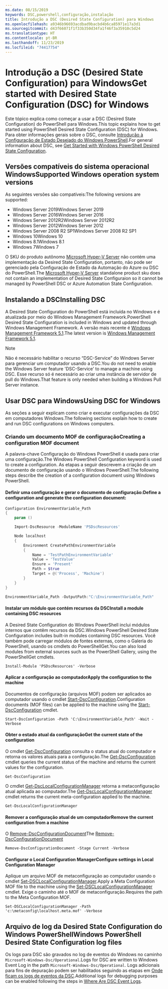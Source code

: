 ```yaml
---
ms.date: 08/15/2019
keywords: DSC,powershell,configuração,instalação
title: Introdução a DSC (Desired State Configuration) para Windows
ms.openlocfilehash: a9346b96693acdbad9bacbd4b6ca85971e17a3d1
ms.sourcegitcommit: d43f66071f1f33b350d34fa1f46f3a35910c5d24
ms.translationtype: HT
ms.contentlocale: pt-BR
ms.lasthandoff: 11/23/2019
ms.locfileid: "74417754"
---
```

# <a name="get-started-with-desired-state-configuration-dsc-for-windows"></a><span data-ttu-id="c5af0-103">Introdução a DSC (Desired State Configuration) para Windows</span><span class="sxs-lookup"><span data-stu-id="c5af0-103">Get started with Desired State Configuration (DSC) for Windows</span></span>

<span data-ttu-id="c5af0-104">Este tópico explica como começar a usar a DSC (Desired State Configuration) do PowerShell para Windows.</span><span class="sxs-lookup"><span data-stu-id="c5af0-104">This topic explains how to get started using PowerShell Desired State Configuration (DSC) for Windows.</span></span>
<span data-ttu-id="c5af0-105">Para obter informações gerais sobre o DSC, consulte [Introdução à Configuração de Estado Desejado do Windows PowerShell](../overview/overview.md).</span><span class="sxs-lookup"><span data-stu-id="c5af0-105">For general information about DSC, see [Get Started with Windows PowerShell Desired State Configuration](../overview/overview.md).</span></span>

## <a name="supported-windows-operation-system-versions"></a><span data-ttu-id="c5af0-106">Versões compatíveis do sistema operacional Windows</span><span class="sxs-lookup"><span data-stu-id="c5af0-106">Supported Windows operation system versions</span></span>

<span data-ttu-id="c5af0-107">As seguintes versões são compatíveis:</span><span class="sxs-lookup"><span data-stu-id="c5af0-107">The following versions are supported:</span></span>

- <span data-ttu-id="c5af0-108">Windows Server 2019</span><span class="sxs-lookup"><span data-stu-id="c5af0-108">Windows Server 2019</span></span>
- <span data-ttu-id="c5af0-109">Windows Server 2016</span><span class="sxs-lookup"><span data-stu-id="c5af0-109">Windows Server 2016</span></span>
- <span data-ttu-id="c5af0-110">Windows Server 2012R2</span><span class="sxs-lookup"><span data-stu-id="c5af0-110">Windows Server 2012R2</span></span>
- <span data-ttu-id="c5af0-111">Windows Server 2012</span><span class="sxs-lookup"><span data-stu-id="c5af0-111">Windows Server 2012</span></span>
- <span data-ttu-id="c5af0-112">Windows Server 2008 R2 SP1</span><span class="sxs-lookup"><span data-stu-id="c5af0-112">Windows Server 2008 R2 SP1</span></span>
- <span data-ttu-id="c5af0-113">Windows 10</span><span class="sxs-lookup"><span data-stu-id="c5af0-113">Windows 10</span></span>
- <span data-ttu-id="c5af0-114">Windows 8.1</span><span class="sxs-lookup"><span data-stu-id="c5af0-114">Windows 8.1</span></span>
- <span data-ttu-id="c5af0-115">Windows 7</span><span class="sxs-lookup"><span data-stu-id="c5af0-115">Windows 7</span></span>

<span data-ttu-id="c5af0-116">O SKU do produto autônomo [Microsoft Hyper-V Server](/windows-server/virtualization/hyper-v/hyper-v-server-2016) não contém uma implementação da Desired State Configuration, portanto, não pode ser gerenciado pela Configuração de Estado da Automação do Azure ou DSC do PowerShell.</span><span class="sxs-lookup"><span data-stu-id="c5af0-116">The [Microsoft Hyper-V Server](/windows-server/virtualization/hyper-v/hyper-v-server-2016) standalone product sku does not contain an implementation of Desired State Configuraion so it cannot be managed by PowerShell DSC or Azure Automation State Configuration.</span></span>

## <a name="installing-dsc"></a><span data-ttu-id="c5af0-117">Instalando a DSC</span><span class="sxs-lookup"><span data-stu-id="c5af0-117">Installing DSC</span></span>

<span data-ttu-id="c5af0-118">A Desired State Configuration do PowerShell está incluída no Windows e é atualizada por meio do Windows Management Framework.</span><span class="sxs-lookup"><span data-stu-id="c5af0-118">PowerShell Desired State Configuration is included in Windows and updated through Windows Management Framework.</span></span>
<span data-ttu-id="c5af0-119">A versão mais recente é [Windows Management Framework 5.1](https://www.microsoft.com/en-us/download/details.aspx?id=54616).</span><span class="sxs-lookup"><span data-stu-id="c5af0-119">The latest version is [Windows Management Framework 5.1](https://www.microsoft.com/en-us/download/details.aspx?id=54616).</span></span>

> [!NOTE]
> <span data-ttu-id="c5af0-120">Não é necessário habilitar o recurso “DSC-Service” do Windows Server para gerenciar um computador usando a DSC.</span><span class="sxs-lookup"><span data-stu-id="c5af0-120">You do not need to enable the Windows Server feature 'DSC-Service' to manage a machine using DSC.</span></span>
> <span data-ttu-id="c5af0-121">Esse recurso só é necessário ao criar uma instância de servidor de pull do Windows.</span><span class="sxs-lookup"><span data-stu-id="c5af0-121">That feature is only needed when building a Windows Pull Server instance.</span></span>

## <a name="using-dsc-for-windows"></a><span data-ttu-id="c5af0-122">Usar DSC para Windows</span><span class="sxs-lookup"><span data-stu-id="c5af0-122">Using DSC for Windows</span></span>

<span data-ttu-id="c5af0-123">As seções a seguir explicam como criar e executar configurações da DSC em computadores Windows.</span><span class="sxs-lookup"><span data-stu-id="c5af0-123">The following sections explain how to create and run DSC configurations on Windows computers.</span></span>

### <a name="creating-a-configuration-mof-document"></a><span data-ttu-id="c5af0-124">Criando um documento MOF de configuração</span><span class="sxs-lookup"><span data-stu-id="c5af0-124">Creating a configuration MOF document</span></span>

<span data-ttu-id="c5af0-125">A palavra-chave Configuração do Windows PowerShell é usada para criar uma configuração.</span><span class="sxs-lookup"><span data-stu-id="c5af0-125">The Windows PowerShell Configuration keyword is used to create a configuration.</span></span>
<span data-ttu-id="c5af0-126">As etapas a seguir descrevem a criação de um documento de configuração usando o Windows PowerShell.</span><span class="sxs-lookup"><span data-stu-id="c5af0-126">The following steps describe the creation of a configuration document using Windows PowerShell.</span></span>

#### <a name="define-a-configuration-and-generate-the-configuration-document"></a><span data-ttu-id="c5af0-127">Definir uma configuração e gerar o documento de configuração:</span><span class="sxs-lookup"><span data-stu-id="c5af0-127">Define a configuration and generate the configuration document:</span></span>

```powershell
Configuration EnvironmentVariable_Path
{
    param ()

    Import-DscResource -ModuleName 'PSDscResources'

    Node localhost
    {
        Environment CreatePathEnvironmentVariable
        {
            Name = 'TestPathEnvironmentVariable'
            Value = 'TestValue'
            Ensure = 'Present'
            Path = $true
            Target = @('Process', 'Machine')
        }
    }
}

EnvironmentVariable_Path -OutputPath:"C:\EnvironmentVariable_Path"
```
#### <a name="install-a-module-containing-dsc-resources"></a><span data-ttu-id="c5af0-128">Instalar um módulo que contém recursos da DSC</span><span class="sxs-lookup"><span data-stu-id="c5af0-128">Install a module containing DSC resources</span></span>

<span data-ttu-id="c5af0-129">A Desired State Configuration do Windows PowerShell inclui módulos internos que contêm recursos da DSC.</span><span class="sxs-lookup"><span data-stu-id="c5af0-129">Windows PowerShell Desired State Configuration includes built-in modules containing DSC resources.</span></span>
<span data-ttu-id="c5af0-130">Você também pode carregar módulos de fontes externas, como o Galeria do PowerShell, usando os cmdlets do PowerShellGet.</span><span class="sxs-lookup"><span data-stu-id="c5af0-130">You can also load modules from external sources such as the PowerShell Gallery, using the PowerShellGet cmdlets.</span></span>

`Install-Module 'PSDscResources' -Verbose`

#### <a name="apply-the-configuration-to-the-machine"></a><span data-ttu-id="c5af0-131">Aplicar a configuração ao computador</span><span class="sxs-lookup"><span data-stu-id="c5af0-131">Apply the configuration to the machine</span></span>

<span data-ttu-id="c5af0-132">Documentos de configuração (arquivos MOF) podem ser aplicados ao computador usando o cmdlet [Start-DscConfiguration](/powershell/module/psdesiredstateconfiguration/start-dscconfiguration).</span><span class="sxs-lookup"><span data-stu-id="c5af0-132">Configuration documents (MOF files) can be applied to the machine using the [Start-DscConfiguration](/powershell/module/psdesiredstateconfiguration/start-dscconfiguration) cmdlet.</span></span>

`Start-DscConfiguration -Path 'C:\EnvironmentVariable_Path' -Wait -Verbose`

#### <a name="get-the-current-state-of-the-configuration"></a><span data-ttu-id="c5af0-133">Obter o estado atual da configuração</span><span class="sxs-lookup"><span data-stu-id="c5af0-133">Get the current state of the configuration</span></span>

<span data-ttu-id="c5af0-134">O cmdlet [Get-DscConfiguration](/powershell/module/psdesiredstateconfiguration/get-dscconfiguration) consulta o status atual do computador e retorna os valores atuais para a configuração.</span><span class="sxs-lookup"><span data-stu-id="c5af0-134">The [Get-DscConfiguration](/powershell/module/psdesiredstateconfiguration/get-dscconfiguration) cmdlet queries the current status of the machine and returns the current values for the configuration.</span></span>

`Get-DscConfiguration`

<span data-ttu-id="c5af0-135">O cmdlet [Get-DscLocalConfigurationManager](/powershell/module/psdesiredstateconfiguration/get-dscLocalConfigurationManager) retorna a metaconfiguração atual aplicada ao computador.</span><span class="sxs-lookup"><span data-stu-id="c5af0-135">The [Get-DscLocalConfigurationManager](/powershell/module/psdesiredstateconfiguration/get-dscLocalConfigurationManager) cmdlet returns the current meta-configuration applied to the machine.</span></span>

`Get-DscLocalConfigurationManager`

#### <a name="remove-the-current-configuration-from-a-machine"></a><span data-ttu-id="c5af0-136">Remover a configuração atual de um computador</span><span class="sxs-lookup"><span data-stu-id="c5af0-136">Remove the current configuration from a machine</span></span>

<span data-ttu-id="c5af0-137">O [Remove-DscConfigurationDocument](/powershell/module/psdesiredstateconfiguration/remove-dscconfigurationdocument)</span><span class="sxs-lookup"><span data-stu-id="c5af0-137">The [Remove-DscConfigurationDocument](/powershell/module/psdesiredstateconfiguration/remove-dscconfigurationdocument)</span></span>

`Remove-DscConfigurationDocument -Stage Current -Verbose`

#### <a name="configure-settings-in-local-configuration-manager"></a><span data-ttu-id="c5af0-138">Configurar o Local Configuration Manager</span><span class="sxs-lookup"><span data-stu-id="c5af0-138">Configure settings in Local Configuration Manager</span></span>

<span data-ttu-id="c5af0-139">Aplique um arquivo MOF de metaconfiguração ao computador usando o cmdlet [Set-DSCLocalConfigurationManager](/powershell/module/PSDesiredStateConfiguration/Set-DscLocalConfigurationManager).</span><span class="sxs-lookup"><span data-stu-id="c5af0-139">Apply a Meta Configuration MOF file to the machine using the [Set-DSCLocalConfigurationManager](/powershell/module/PSDesiredStateConfiguration/Set-DscLocalConfigurationManager) cmdlet.</span></span>
<span data-ttu-id="c5af0-140">Exige o caminho até o MOF de metaconfiguração.</span><span class="sxs-lookup"><span data-stu-id="c5af0-140">Requires the path to the Meta Configuration MOF.</span></span>

`Set-DSCLocalConfigurationManager -Path 'c:\metaconfig\localhost.meta.mof' -Verbose`

## <a name="windows-powershell-desired-state-configuration-log-files"></a><span data-ttu-id="c5af0-141">Arquivo de log da Desired State Configuration do Windows PowerShell</span><span class="sxs-lookup"><span data-stu-id="c5af0-141">Windows PowerShell Desired State Configuration log files</span></span>

<span data-ttu-id="c5af0-142">Os logs para DSC são gravados no log de eventos do Windows no caminho `Microsoft-Windows-Dsc/Operational`.</span><span class="sxs-lookup"><span data-stu-id="c5af0-142">Logs for DSC are written to Windows Event Log in the path `Microsoft-Windows-Dsc/Operational`.</span></span>
<span data-ttu-id="c5af0-143">Logs adicionais para fins de depuração podem ser habilitados seguindo as etapas em [Onde ficam os logs de eventos da DSC](/powershell/scripting/dsc/troubleshooting/troubleshooting#where-are-dsc-event-logs).</span><span class="sxs-lookup"><span data-stu-id="c5af0-143">Additional logs for debugging purposes can be enabled following the steps in [Where Are DSC Event Logs](/powershell/scripting/dsc/troubleshooting/troubleshooting#where-are-dsc-event-logs).</span></span>
